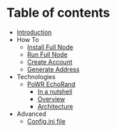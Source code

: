 # Table of contents

* [Introduction](README.md)
* How To
  * [Install Full Node](how-to/install-full-node.md)
  * [Run Full Node](how-to/run-full-node.md)
  * [Create Account](how-to/create-account.md)
  * [Generate Address](how-to/generate-address.md)
* Technologies
  * [PoWR EchoRand](technologies/powr-echorand/README.md)
    * [In a nutshell](technologies/powr-echorand/in-a-nutshell.md)
    * [Overview](technologies/powr-echorand/overview.md)
    * [Architecture](technologies/powr-echorand/architecture.md)
* Advanced
  * [Config.ini file](advanced/config.md)
